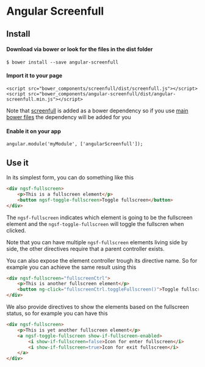 Angular Screenfull
==================

## Install

#### Download via bower or look for the files in the dist folder

    $ bower install --save angular-screenfull

#### Import it to your page

    <script src="bower_components/screenfull/dist/screenfull.js"></script>
    <script src="bower_components/angular-screenfull/dist/angular-screenfull.min.js"></script>

Note that [screenfull](https://github.com/sindresorhus/screenfull.js) is added as a bower dependency
so if you use [main bower files](https://github.com/ck86/main-bower-files) the dependency will be added for you

#### Enable it on your app

    angular.module('myModule', ['angularScreenfull']);

## Use it

In its simplest form, you can do something like this

```html
<div ngsf-fullscreen>
    <p>This is a fullscreen element</p>
    <button ngsf-toggle-fullscreen>Toggle fullscreen</button>
</div>
```

The `ngsf-fullscreen` indicates which element is going to be the fullscreen element and the `ngsf-toggle-fullscreen`
will toggle the fullscren when clicked.

Note that you can have multiple `ngsf-fullscreen` elements living side by side, the other directives require that a
parent controller exists.

You can also expose the element controller trough its directive name. So for example you can achieve the same result
using this

```html
<div ngsf-fullscreen="fullscreenCtrl">
    <p>This is another fullscreen element</p>
    <button ng-click="fullscreenCtrl.toggleFullscreen()">Toggle fullscreen</button>
</div>
```

We also provide directives to show the elements based on the fullscreen status, so for example you can have this

```html
<div ngsf-fullscreen>
    <p>This is yet another fullscreen element</p>
    <a ngsf-toggle-fullscreen show-if-fullscreen-enabled>
        <i show-if-fullscreen=false>Icon for enter fullscreen</i>
        <i show-if-fullscreen=true>Icon for exit fullscreen</i>
    </a>
</div>
```

